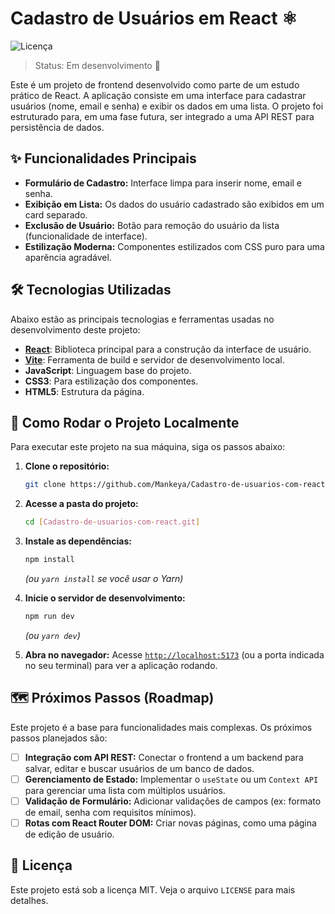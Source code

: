 # Cadastro de Usuários em React ⚛️

![Licença](https://img.shields.io/badge/licen%C3%A7a-MIT-blue.svg)
> Status: Em desenvolvimento 🚧

Este é um projeto de frontend desenvolvido como parte de um estudo prático de React. A aplicação consiste em uma interface para cadastrar usuários (nome, email e senha) e exibir os dados em uma lista. O projeto foi estruturado para, em uma fase futura, ser integrado a uma API REST para persistência de dados.


## ✨ Funcionalidades Principais

-   **Formulário de Cadastro:** Interface limpa para inserir nome, email e senha.
-   **Exibição em Lista:** Os dados do usuário cadastrado são exibidos em um card separado.
-   **Exclusão de Usuário:** Botão para remoção do usuário da lista (funcionalidade de interface).
-   **Estilização Moderna:** Componentes estilizados com CSS puro para uma aparência agradável.

## 🛠️ Tecnologias Utilizadas

Abaixo estão as principais tecnologias e ferramentas usadas no desenvolvimento deste projeto:

-   **[React](https://react.dev/)**: Biblioteca principal para a construção da interface de usuário.
-   **[Vite](https://vitejs.dev/)**: Ferramenta de build e servidor de desenvolvimento local.
-   **JavaScript**: Linguagem base do projeto.
-   **CSS3**: Para estilização dos componentes.
-   **HTML5**: Estrutura da página.

## 🚀 Como Rodar o Projeto Localmente

Para executar este projeto na sua máquina, siga os passos abaixo:

1.  **Clone o repositório:**
    ```sh
    git clone https://github.com/Mankeya/Cadastro-de-usuarios-com-react.git
    ```

2.  **Acesse a pasta do projeto:**
    ```sh
    cd [Cadastro-de-usuarios-com-react.git]
    ```

3.  **Instale as dependências:**
    ```sh
    npm install
    ```
    *(ou `yarn install` se você usar o Yarn)*

4.  **Inicie o servidor de desenvolvimento:**
    ```sh
    npm run dev
    ```
    *(ou `yarn dev`)*

5.  **Abra no navegador:**
    Acesse [`http://localhost:5173`](http://localhost:5173) (ou a porta indicada no seu terminal) para ver a aplicação rodando.

## 🗺️ Próximos Passos (Roadmap)

Este projeto é a base para funcionalidades mais complexas. Os próximos passos planejados são:

-   [ ] **Integração com API REST:** Conectar o frontend a um backend para salvar, editar e buscar usuários de um banco de dados.
-   [ ] **Gerenciamento de Estado:** Implementar o `useState` ou um `Context API` para gerenciar uma lista com múltiplos usuários.
-   [ ] **Validação de Formulário:** Adicionar validações de campos (ex: formato de email, senha com requisitos mínimos).
-   [ ] **Rotas com React Router DOM:** Criar novas páginas, como uma página de edição de usuário.

## 📄 Licença

Este projeto está sob a licença MIT. Veja o arquivo `LICENSE` para mais detalhes.
